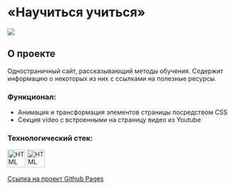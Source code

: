 # «Научиться учиться»
![](https://github.com/NatalyMaxi/how-to-learn/images/gifka.gif)
## О проекте
Одностраничный сайт, рассказывающий методы обучения. Содержит информацию о некоторых из них с ссылками на полезные ресурсы.
### Функционал:
* Анимация и трансформация элементов страницы посредством CSS
* Секция video с встроенными на страницу видео из Youtube
### Технологический стек:

<img src="https://user-images.githubusercontent.com/25181517/192158954-f88b5814-d510-4564-b285-dff7d6400dad.png"
alt="HTML" width="40" height="40"/> <img src="https://user-images.githubusercontent.com/25181517/183898674-75a4a1b1-f960-4ea9-abcb-637170a00a75.png"
alt="HTML" width="40" height="40"/>

[Ссылка на проект Github Pages](https://natalymaxi.github.io/how-to-learn/)



